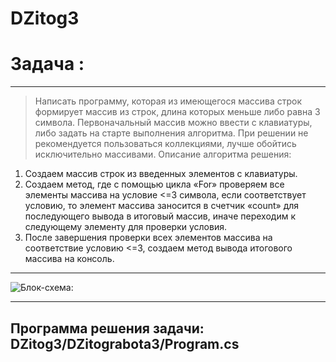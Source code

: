 # DZitog3

# Задача :
---
> Написать программу, которая из имеющегося массива строк формирует массив из строк, длина которых меньше либо равна 3 символа.   Первоначальный массив можно ввести с клавиатуры, либо задать на старте выполнения алгоритма. При решении не рекомендуется пользоваться коллекциями, лучше обойтись исключительно массивами.
Описание алгоритма решения:
1.	Создаем массив строк из введенных элементов с клавиатуры.
2.	Создаем метод, где с помощью цикла «For» проверяем все элементы массива на условие <=3 символа, если соответствует условию, то элемент массива заносится в счетчик «count» для последующего вывода в итоговый массив, иначе переходим к следующему элементу для проверки условия.
3.	После завершения проверки всех элементов массива на соответствие условию <=3, создаем метод вывода итогового массива на консоль.
---
![Блок-схема:](diagram.png)

---

__Программа решения задачи: DZitog3/DZitograbota3/Program.cs__
---
